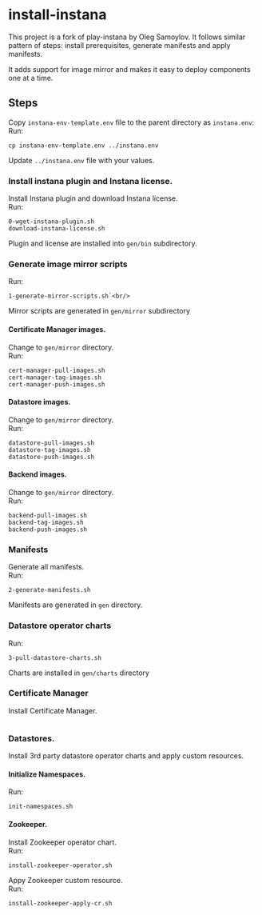 # install-instana

This project is a fork of play-instana by Oleg Samoylov. 
It follows similar pattern of steps: install prerequisites, generate manifests and apply manifests.

It adds support for image mirror and makes it easy to deploy components one at a time.

## Steps 

Copy `instana-env-template.env` file to the parent directory as `instana.env`:<br/>
Run:<br/>
```
cp instana-env-template.env ../instana.env
```
Update `../instana.env` file with your values.<br/>

### Install instana plugin and Instana license.
Install Instana plugin and download Instana license.<br/>
Run:<br/> 
```
0-wget-instana-plugin.sh
download-instana-license.sh
```
Plugin and license are installed into `gen/bin` subdirectory.<br/>

### Generate image mirror scripts
Run:<br/> 
```
1-generate-mirror-scripts.sh`<br/>
```
Mirror scripts are generated in `gen/mirror` subdirectory<br/>

#### Certificate Manager images.
Change to `gen/mirror` directory.<br/>
Run:<br/>
```
cert-manager-pull-images.sh
cert-manager-tag-images.sh
cert-manager-push-images.sh
```
#### Datastore images.
Change to `gen/mirror` directory.<br/>
Run:<br/>
```
datastore-pull-images.sh
datastore-tag-images.sh
datastore-push-images.sh
```
#### Backend images.
Change to `gen/mirror` directory.<br/>
Run:<br/>
```
backend-pull-images.sh
backend-tag-images.sh
backend-push-images.sh
```

### Manifests
Generate all manifests.<br/>
Run:<br/>
```
2-generate-manifests.sh
```
Manifests are generated in `gen` directory.<br/>

### Datastore operator charts
Run:<br/>
```
3-pull-datastore-charts.sh
```
Charts are installed in `gen/charts` directory<br/>

### Certificate Manager
Install Certificate Manager.<br/>
```
```
### Datastores.
Install 3rd party datastore operator charts and apply custom resources.<br/>

#### Initialize Namespaces.
Run:<br/>
```
init-namespaces.sh
````

#### Zookeeper.
Install Zookeeper operator chart.<br/>
Run:<br/>
```
install-zookeeper-operator.sh
```
Appy Zookeeper custom resource.<br/>
Run:<br/>
```
install-zookeeper-apply-cr.sh
```


